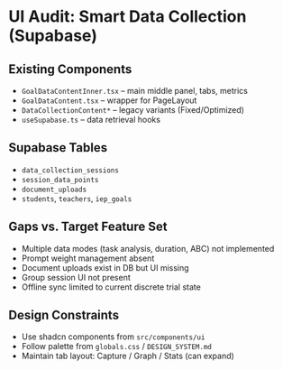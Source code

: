 # UI Audit: Smart Data Collection (Supabase)

## Existing Components
- `GoalDataContentInner.tsx` – main middle panel, tabs, metrics
- `GoalDataContent.tsx` – wrapper for PageLayout
- `DataCollectionContent*` – legacy variants (Fixed/Optimized)
- `useSupabase.ts` – data retrieval hooks

## Supabase Tables
- `data_collection_sessions`
- `session_data_points`
- `document_uploads`
- `students`, `teachers`, `iep_goals`

## Gaps vs. Target Feature Set
- Multiple data modes (task analysis, duration, ABC) not implemented
- Prompt weight management absent
- Document uploads exist in DB but UI missing
- Group session UI not present
- Offline sync limited to current discrete trial state

## Design Constraints
- Use shadcn components from `src/components/ui`
- Follow palette from `globals.css` / `DESIGN_SYSTEM.md`
- Maintain tab layout: Capture / Graph / Stats (can expand)

